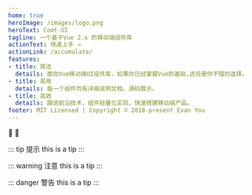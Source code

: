 ```yaml
---
home: true
heroImage: /images/logo.png
heroText: Comt-UI
tagline: 一个基于Vue 2.x 的移动端组件库
actionText: 快速上手 →
actionLink: /accumulate/
features:
- title: 简洁
  details: 面向Vue移动端UI组件库，如果你已经掌握Vue的基础,这将是你不错的选择。
- title: 易用
  details: 每一个组件均有详细说明文档、源码展示。
- title: 高效
  details: 跟进前沿技术，组件轻量化实现，快速搭建移动端产品。
footer: MIT Licensed | Copyright © 2018-present Evan You
---
```


:tada: :100:

::: tip 提示
this is a tip
:::

::: warning 注意
this is a tip
:::

::: danger 警告
this is a tip
:::
